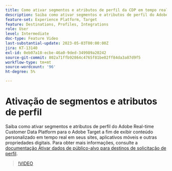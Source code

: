 ```yaml
---
title: Como ativar segmentos e atributos de perfil da CDP em tempo real do Adobe para o Adobe Target?
description: Saiba como ativar segmentos e atributos de perfil do Adobe Real-time Customer Data Platform para o Adobe Target a fim de exibir conteúdo personalizado em tempo real em seus sites, aplicativos móveis e outras propriedades digitais.
feature-set: Experience Platform, Target
feature: Destinations, Profiles, Integrations
role: User
level: Intermediate
doc-type: Feature Video
last-substantial-update: 2023-05-03T00:00:00Z
jira: KT-13140
exl-id: 0eb07a18-ecbe-46a0-9ded-349989a20242
source-git-commit: 802a71ffb92864c4765f81be02ff84da3a87d9f5
workflow-type: tm+mt
source-wordcount: '96'
ht-degree: 5%

---
```


# Ativação de segmentos e atributos de perfil

Saiba como ativar segmentos e atributos de perfil do Adobe Real-time Customer Data Platform para o Adobe Target a fim de exibir conteúdo personalizado em tempo real em seus sites, aplicativos móveis e outras propriedades digitais. Para obter mais informações, consulte a [documentação Ativar dados de público-alvo para destinos de solicitação de perfil](https://experienceleague.adobe.com/docs/experience-platform/destinations/ui/activate/activate-profile-request-destinations.html?lang=pt-BR).

>[!VIDEO](https://video.tv.adobe.com/v/3447360/?learn=on&captions=por_br)

